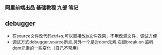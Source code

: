 ### 阿里前端出品 基础教程 九部 笔记

## debugger
* 在source文件改代码ctrl+s,可以直接改js文件效果，不用改源文件，调试方便
* 调试方式debugger,source断点,另外一个是对dom元素,右键break on 监听dom元素的一些变化（自己不常用）
